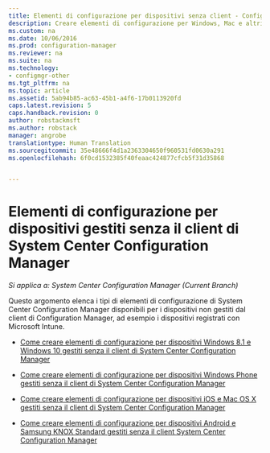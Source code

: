 ```yaml
---
title: Elementi di configurazione per dispositivi senza client - Configuration Manager | Microsoft Docs
description: Creare elementi di configurazione per Windows, Mac e altri dispositivi non gestiti dal client di System Center Configuration Manager.
ms.custom: na
ms.date: 10/06/2016
ms.prod: configuration-manager
ms.reviewer: na
ms.suite: na
ms.technology:
- configmgr-other
ms.tgt_pltfrm: na
ms.topic: article
ms.assetid: 5ab94b85-ac63-45b1-a4f6-17b0113920fd
caps.latest.revision: 5
caps.handback.revision: 0
author: robstackmsft
ms.author: robstack
manager: angrobe
translationtype: Human Translation
ms.sourcegitcommit: 35e48666f4d1a2363304650f960531fd0630a291
ms.openlocfilehash: 6f0cd1532385f40feaac424877cfcb5f31d35868


---
```

# <a name="configuration-items-for-devices-managed-without-the-system-center-configuration-manager-client"></a>Elementi di configurazione per dispositivi gestiti senza il client di System Center Configuration Manager

*Si applica a: System Center Configuration Manager (Current Branch)*

Questo argomento elenca i tipi di elementi di configurazione di System Center Configuration Manager disponibili per i dispositivi non gestiti dal client di Configuration Manager, ad esempio i dispositivi registrati con Microsoft Intune.  

-   [Come creare elementi di configurazione per dispositivi Windows 8.1 e Windows 10 gestiti senza il client di System Center Configuration Manager](../../compliance/deploy-use/create-configuration-items-for-windows-8.1-and-windows-10-devices-managed-without-the-client.md)  

-   [Come creare elementi di configurazione per dispositivi Windows Phone gestiti senza il client di System Center Configuration Manager](../../compliance/deploy-use/create-configuration-items-for-windows-phone-devices-managed-without-the-client.md)  

-   [Come creare elementi di configurazione per dispositivi iOS e Mac OS X gestiti senza il client di System Center Configuration Manager](../../compliance/deploy-use/create-configuration-items-for-ios-and-mac-os-x-devices-managed-without-the-client.md)  

-   [Come creare elementi di configurazione per dispositivi Android e Samsung KNOX Standard gestiti senza il client System Center Configuration Manager](../../compliance/deploy-use/create-configuration-items-for-android-and-samsung-knox-devices-managed-without-the-client.md)  



<!--HONumber=Jan17_HO4-->


